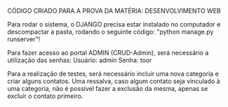 CÓDIGO CRIADO PARA A PROVA DA MATÉRIA: DESENVOLVIMENTO WEB

Para rodar o sistema, o DJANGO precisa estar instalado no computador e descompactar a pasta, rodando o seguinte código: "python manage.py runserver"!

Para fazer acesso ao portal ADMIN (CRUD-Admin), será necessário a utilização das senhas:
Usuário: admin
Senha: toor

Para a realização de testes, será necessário incluir uma nova categoria e criar alguns contatos.
Uma ressalva, caso algum contato seja vinculado à uma categoria, não é possível fazer a exclusão da mesma, apenas se excluir o contato primeiro.